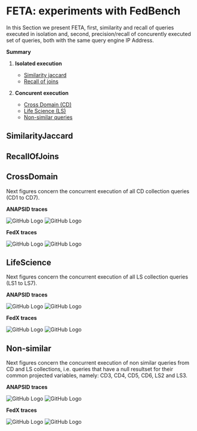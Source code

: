 # FETA: experiments with FedBench

In this Section we present FETA, first, similarity and recall of queries executed in isolation and, second, precision/recall of concurently executed set of queries, both with the same query engine IP Address.

**Summary**

1. **Isolated execution**
   * [Similarity jaccard](https://github.com/coumbaya/feta/blob/master/experiments_with_fedbench.md#similarityjaccard)
   * [Recall of joins](https://github.com/coumbaya/feta/blob/master/experiments_with_fedbench.md#recallofjoins)

2. **Concurent execution**
   * [Cross Domain (CD)](https://github.com/coumbaya/feta/blob/master/experiments_with_fedbench.md#crossdomain)
   * [Life Science (LS)](https://github.com/coumbaya/feta/blob/master/experiments_with_fedbench.md#lifescience)
   * [Non-similar queries](https://github.com/coumbaya/feta/blob/master/experiments_with_fedbench.md#non-similar)


## SimilarityJaccard

## RecallOfJoins


## CrossDomain

Next figures concern the concurrent execution of all CD collection queries (CD1 to CD7).

**ANAPSID traces**

![GitHub Logo](https://github.com/coumbaya/feta/blob/master/experiments_with_fedbench/execution_figures/ANAPSID_CD_pairJoins_precision_all_traces.jpeg)
![GitHub Logo](https://github.com/coumbaya/feta/blob/master/experiments_with_fedbench/execution_figures/ANAPSID_CD_pairJoins_recall_all_mixages.jpeg)


**FedX traces**

![GitHub Logo](https://github.com/coumbaya/feta/blob/master/experiments_with_fedbench/execution_figures/FEDX_CD_pairJoins_precision_all_mixages.jpeg)
![GitHub Logo](https://github.com/coumbaya/feta/blob/master/experiments_with_fedbench/execution_figures/FEDX_CD_pairJoins_recall_all_mixages.jpeg)

## LifeScience

Next figures concern the concurrent execution of all LS collection queries (LS1 to LS7).

**ANAPSID traces**

![GitHub Logo](https://github.com/coumbaya/feta/blob/master/experiments_with_fedbench/execution_figures/ANAPSID_LS_pairJoins_precision_all_traces.jpeg)
![GitHub Logo](https://github.com/coumbaya/feta/blob/master/experiments_with_fedbench/execution_figures/ANAPSID_LS_pairJoins_recall_all_mixages.jpeg)


**FedX traces**

![GitHub Logo](https://github.com/coumbaya/feta/blob/master/experiments_with_fedbench/execution_figures/FEDX_LS_pairJoins_precision_all_mixages.jpeg)
![GitHub Logo](https://github.com/coumbaya/feta/blob/master/experiments_with_fedbench/execution_figures/FEDX_LS_pairJoins_recall_all_mixages.jpeg)

## Non-similar

Next figures concern the concurrent execution of non similar queries from CD and LS collections, i.e. queries that have a null resultset for their common projected variables, namely: CD3, CD4, CD5, CD6, LS2 and LS3.

**ANAPSID traces**

![GitHub Logo](https://github.com/coumbaya/feta/blob/master/experiments_with_fedbench/execution_figures/ANAPSID_MX_pairJoins_precision_all_traces.jpeg)
![GitHub Logo](https://github.com/coumbaya/feta/blob/master/experiments_with_fedbench/execution_figures/ANAPSID_MX_pairJoins_recall_all_mixages.jpeg)


**FedX traces**

![GitHub Logo](https://github.com/coumbaya/feta/blob/master/experiments_with_fedbench/execution_figures/FEDX_MX_pairJoins_precision_all_mixages.jpeg)
![GitHub Logo](https://github.com/coumbaya/feta/blob/master/experiments_with_fedbench/execution_figures/FEDX_MX_pairJoins_recall_all_mixages.jpeg)
